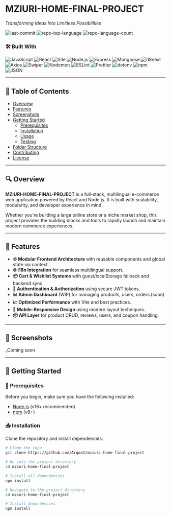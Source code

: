 # MZIURI-HOME-FINAL-PROJECT

_Transforming Ideas Into Limitless Possibilities_

![last-commit](https://img.shields.io/github/last-commit/Arqoo1/mziuri-home-final-project?style=flat&logo=git&logoColor=white&color=0080ff)
![repo-top-language](https://img.shields.io/github/languages/top/Arqoo1/mziuri-home-final-project?style=flat&color=0080ff)
![repo-language-count](https://img.shields.io/github/languages/count/Arqoo1/mziuri-home-final-project?style=flat&color=0080ff)

### 🛠️ Built With

![JavaScript](https://img.shields.io/badge/JavaScript-F7DF1E.svg?style=flat&logo=JavaScript&logoColor=black)
![React](https://img.shields.io/badge/React-61DAFB.svg?style=flat&logo=React&logoColor=black)
![Vite](https://img.shields.io/badge/Vite-646CFF.svg?style=flat&logo=Vite&logoColor=white)
![Node.js](https://img.shields.io/badge/Node.js-339933.svg?style=flat&logo=nodedotjs&logoColor=white)
![Express](https://img.shields.io/badge/Express-000000.svg?style=flat&logo=Express&logoColor=white)
![Mongoose](https://img.shields.io/badge/Mongoose-F04D35.svg?style=flat&logo=Mongoose&logoColor=white)
![i18next](https://img.shields.io/badge/i18next-26A69A.svg?style=flat&logo=i18next&logoColor=white)
![Axios](https://img.shields.io/badge/Axios-5A29E4.svg?style=flat&logo=Axios&logoColor=white)
![Swiper](https://img.shields.io/badge/Swiper-6332F6.svg?style=flat&logo=Swiper&logoColor=white)
![Nodemon](https://img.shields.io/badge/Nodemon-76D04B.svg?style=flat&logo=Nodemon&logoColor=white)
![ESLint](https://img.shields.io/badge/ESLint-4B32C3.svg?style=flat&logo=ESLint&logoColor=white)
![Prettier](https://img.shields.io/badge/Prettier-F7B93E.svg?style=flat&logo=Prettier&logoColor=black)
![dotenv](https://img.shields.io/badge/.ENV-ECD53F.svg?style=flat&logo=dotenv&logoColor=black)
![npm](https://img.shields.io/badge/npm-CB3837.svg?style=flat&logo=npm&logoColor=white)
![JSON](https://img.shields.io/badge/JSON-000000.svg?style=flat&logo=JSON&logoColor=white)

---

## 📑 Table of Contents

- [Overview](#overview)
- [Features](#features)
- [Screenshots](#screenshots)
- [Getting Started](#getting-started)
  - [Prerequisites](#prerequisites)
  - [Installation](#installation)
  - [Usage](#usage)
  - [Testing](#testing)
- [Folder Structure](#folder-structure)
- [Contributing](#contributing)
- [License](#license)

---

## 🔍 Overview

**MZIURI-HOME-FINAL-PROJECT** is a full-stack, multilingual e-commerce web application powered by React and Node.js. It is built with scalability, modularity, and developer experience in mind.

Whether you're building a large online store or a niche market shop, this project provides the building blocks and tools to rapidly launch and maintain modern commerce experiences.

---

## 🌟 Features

- **⚙️ Modular Frontend Architecture** with reusable components and global state via context.
- **🌐 i18n Integration** for seamless multilingual support.
- **📦 Cart & Wishlist Systems** with guest/localStorage fallback and backend sync.
- **🔐 Authentication & Authorization** using secure JWT tokens.
- **📊 Admin Dashboard** (WIP) for managing products, users, orders.(soon)
- **📈 Optimized Performance** with Vite and best practices.
- **📱 Mobile-Responsive Design** using modern layout techniques.
- **📦 API Layer** for product CRUD, reviews, users, and coupon handling.

---

## 📸 Screenshots

_Coming soon 

---

## 🚀 Getting Started

### 🔧 Prerequisites

Before you begin, make sure you have the following installed:

- [Node.js](https://nodejs.org/en/) (v16+ recommended)
- [npm](https://www.npmjs.com/) (v8+)

### 📥 Installation

Clone the repository and install dependencies:

```bash
# Clone the repo
git clone https://github.com/Arqoo1/mziuri-home-final-project

# Go into the project directory
cd mziuri-home-final-project

# Install all dependencies
npm install

# Navigate to the project directory
cd mziuri-home-final-project

# Install dependencies
npm install
